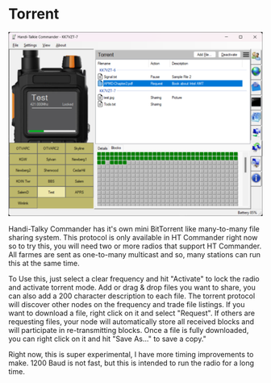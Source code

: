 # Torrent

![image](https://github.com/Ylianst/HTCommander/blob/main/docs/images/ht-torrent.png?raw=true)

Handi-Talky Commander has it's own mini BitTorrent like many-to-many file sharing system. This protocol is only available in HT Commander right now so to try this, you will need two or more radios that support HT Commander. All farmes are sent as one-to-many multicast and so, many stations can run this at the same time.

To Use this, just select a clear frequency and hit "Activate" to lock the radio and activate torrent mode. Add or drag & drop files you want to share, you can also add a 200 character description to each file. The torrent protocol will discover other nodes on the frequency and trade file listings. If you want to download a file, right click on it and select "Request". If others are requesting files, your node will automatically store all received blocks and will participate in re-transmitting blocks. Once a file is fully downloaded, you can right click on it and hit "Save As..." to save a copy."

Right now, this is super experimental, I have more timing improvements to make. 1200 Baud is not fast, but this is intended to run the radio for a long time.
